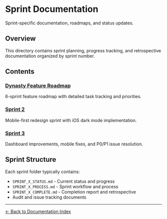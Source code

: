 # Sprint Documentation

Sprint-specific documentation, roadmaps, and status updates.

## Overview

This directory contains sprint planning, progress tracking, and retrospective documentation organized by sprint number.

## Contents

### [Dynasty Feature Roadmap](./DYNASTY_FEATURE_ROADMAP.md)
6-sprint feature roadmap with detailed task tracking and priorities.

### [Sprint 2](./sprint-2/)
Mobile-first redesign sprint with iOS dark mode implementation.

### [Sprint 3](./sprint-3/)
Dashboard improvements, mobile fixes, and P0/P1 issue resolution.

## Sprint Structure

Each sprint folder typically contains:
- `SPRINT_X_STATUS.md` - Current status and progress
- `SPRINT_X_PROCESS.md` - Sprint workflow and process
- `SPRINT_X_COMPLETE.md` - Completion report and retrospective
- Audit and issue tracking documents

---

[← Back to Documentation Index](../README.md)
